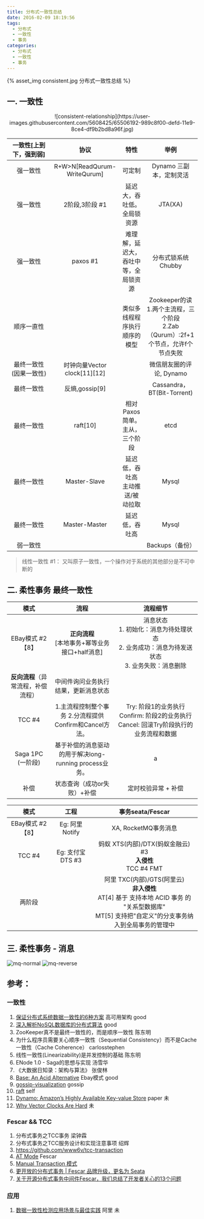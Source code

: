 ```yaml
---
title: 分布式一致性总结
date: 2016-02-09 18:19:56
tags:
  - 分布式
  - 一致性
  - 事务
categories: 
  - 分布式
  - 一致性    
  - 事务
---
```


<p></p>
<!-- more -->


{% asset_img  consistent.jpg  分布式一致性总结 %}



## 一. 一致性

<div style="text-align: center;">
![consistent-relationship](https://user-images.githubusercontent.com/5608425/65506192-989c8f00-defd-11e9-8ce4-df9b2bd8a96f.jpg)
</div>

一致性[上到下，强到弱]|协议|特性|举例
:-:|:-:|:-:|:-:
强一致性|R+W>N[ReadQurum-WriteQurum]| 可定制 |Dynamo 三副本，定制灵活
强一致性|2阶段,3阶段 #1| 延迟大，吞吐低。全局锁资源| JTA(XA)
强一致性|paxos #1|难理解，延迟大，吞吐中等，全局锁资源|分布式锁系统Chubby			
顺序一直性| |类似多线程程序执行顺序的模型| Zookeeper的读 <br>1.两个主流程，三个阶段 <br> 2.Zab（Qurum）:2f+1个节点，允许f个节点失败
最终一致性(因果一致性)|时钟向量Vector clock[11][12] || 微信朋友圈的评论, Dynamo
最终一致性|反熵,gossip[9] |  | Cassandra， BT(Bit-Torrent)
最终一致性|raft[10]   | 相对Paxos简单。主从，三个阶段   | etcd
最终一致性|Master-Slave   |延迟低，吞吐高<br>主动推送/被动拉取  | Mysql 
最终一致性|Master-Master  |延迟低，吞吐高                      | Mysql	
弱一致性||| Backups（备份）


> 线性一致性  #1： 又叫原子一致性，一个操作对于系统的其他部分是不可中断的	
	  
	
## 二. 柔性事务 最终一致性

模式 |  流程 | 流程细节 
:-:|:-:|:-:
EBay模式 #2【8】 |  **正向流程**<br> [本地事务+幂等业务接口+half消息] | 消息状态<br> 1. 初始化：消息为待处理状态<br> 2. 业务成功：消息为待发送状态<br>3. 业务失败：消息删除 
 |    **反向流程**（异常流程，补偿流程） | 中间件询问业务执行结果，更新消息状态 
TCC #4|1.主流程控制整个事务 2.分流程提供Confirm和Cancel方法。| Try:  阶段1的业务执行  Confirm: 阶段2的业务执行  Cancel: 回滚Try阶段执行的业务流程和数据
Saga 1PC (一阶段)| 基于补偿的消息驱动的用于解决long-running process业务。 |  a  
补偿 | 状态查询（成功or失败）+补偿| 定时校验异常 + 补偿


模式 | 工程 | 事务seata/Fescar
:-:|:-:|:-:
EBay模式 #2【8】|  Eg:  阿里Notify | XA, RocketMQ事务消息
TCC #4| Eg: 支付宝DTS #3 |蚂蚁 XTS(内部)/DTX(蚂蚁金融云) #3 <br>**入侵性**<br>  TCC #4 FMT
两阶段 |  | 阿里 TXC(内部)/GTS(阿里云) <br>**非入侵性** <br>AT[4] 基于 支持本地 ACID 事务 的 "关系型数据库" <br> MT[5] 支持把"自定义"的分支事务纳入到全局事务的管理中
 

## 三. 柔性事务 - 消息

![mq-normal](https://user-images.githubusercontent.com/5608425/66023796-d2d0e680-e524-11e9-8748-1a26f3d0f157.JPG)
![mq-reverse](https://user-images.githubusercontent.com/5608425/66023797-d2d0e680-e524-11e9-85e6-f845863fe4a8.JPG)

<style>
table th:first-of-type {
  width: 100px;
}
</style>


## 参考：

### 一致性
1. [保证分布式系统数据一致性的6种方案](https://weibo.com/ttarticle/p/show?id=2309403965965003062676)  高可用架构  good
2. [深入解析NoSQL数据库的分布式算法](https://www.csdn.net/article/2015-01-30/2823782)   good
3. ZooKeeper真不是最终一致性的，而是顺序一致性 陈东明
4. 为什么程序员需要关心顺序一致性（Sequential Consistency）而不是Cache一致性（Cache Coherence） carlosstephen
5. 线性一致性(Linearizability)是并发控制的基础 陈东明
6. ENode 1.0 - Saga的思想与实现 汤雪华
7. 《大数据日知录：架构与算法》 张俊林
8. [Base: An Acid Alternative](https://queue.acm.org/detail.cfm?id=1394128)  Ebay模式  good
9. [gossip-visualization](https://rrmoelker.github.io/gossip-visualization/)  gossip 
10. [raft](../../../../2019/06/21/raft/) self  
11. [Dynamo: Amazon’s Highly Available Key-value Store](http://bnrg.eecs.berkeley.edu/~randy/Courses/CS294.F07/Dynamo.pdf) paper 未
12. [Why Vector Clocks Are Hard](https://riak.com/posts/technical/why-vector-clocks-are-hard/) 未

### Fescar && TCC
1. 分布式事务之TCC事务 梁钟霖
2. 分布式事务之TCC服务设计和实现注意事项 绍辉
3. https://github.com/www6v/tcc-transaction
4. [AT Mode](https://github.com/seata/seata/wiki/AT-Mode)  Fescar
5. [Manual Transaction 模式](https://github.com/seata/seata/wiki/MT-Mode)
6. [更开放的分布式事务 | Fescar 品牌升级，更名为 Seata](https://mp.weixin.qq.com/s/S0touTyVWfolEqgFaAjLxg)
7. [关于开源分布式事务中间件Fescar，我们总结了开发者关心的13个问题](https://mp.weixin.qq.com/s/XTCZEZdmToWrETbR1GtR4g)

### 应用
1. [数据一致性检测应用场景与最佳实践](https://github.com/StabilityMan/StabilityGuide/blob/master/docs/processing/lostprevention/%E6%95%B0%E6%8D%AE%E4%B8%80%E8%87%B4%E6%80%A7%E6%A3%80%E6%B5%8B%E5%BA%94%E7%94%A8%E5%9C%BA%E6%99%AF%E4%B8%8E%E6%9C%80%E4%BD%B3%E5%AE%9E%E8%B7%B5.md) 阿里 未
